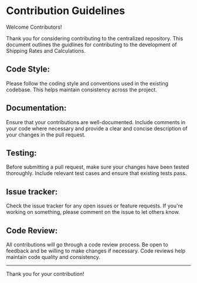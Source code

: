 # Contribution Guidelines
Welcome Contributors!

Thank you for considering contributing to the centralized repository. This document outlines the guidlines for contributing to the development of Shipping Rates and Calculations.

Code Style:
-------------------
Please follow the coding style and conventions used in the existing codebase. This helps maintain consistency across the project.

Documentation:
-------------------
Ensure that your contributions are well-documented. Include comments in your code where necessary and provide a clear and concise description of your changes in the pull request.

Testing:
-------------------
Before submitting a pull request, make sure your changes have been tested thoroughly. Include relevant test cases and ensure that existing tests pass.

Issue tracker:
-------------------
Check the issue tracker for any open issues or feature requests. If you're working on something, please comment on the issue to let others know.

Code Review:
-------------------
All contributions will go through a code review process. Be open to feedback and be willing to make changes if necessary. Code reviews help maintain code quality and consistency.

-------------------
Thank you for your contribution!
